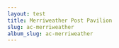 ```yaml
---
layout: test
title: Merriweather Post Pavilion
slug: ac-merriweather
album_slug: ac-merriweather
---
```

